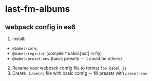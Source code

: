 # last-fm-albums

## webpack config in es6
 1. Install:
   * `@babel/core`,
   * `@babel/register` (compile *.babel.[ext] in fly)
   * `@babel/preset-env` (basic presets -- it could be others)
 2. Rename your webpack config file to format  `foo.babel.js`
 3. Create `.babelrc` file with basic config -- fill presets with `preset-env`
